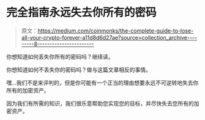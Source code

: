 # 完全指南永远失去你所有的密码

> 原文：<https://medium.com/coinmonks/the-complete-guide-to-lose-all-your-crypto-forever-a11d8d6d27ae?source=collection_archive---------8----------------------->

你想知道如何丢失你所有的密码吗？继续读。

你想知道如何不丢失你的密码吗？做与这篇文章相反的事情。

嘿…我们不是来评判的，但是你可能有一个正当的理由想要永远不可逆转地失去你所有的加密资产。

因为我们有所需的知识，我们很乐意帮助您实现您的目标，并尽快失去您所有的加密资产。